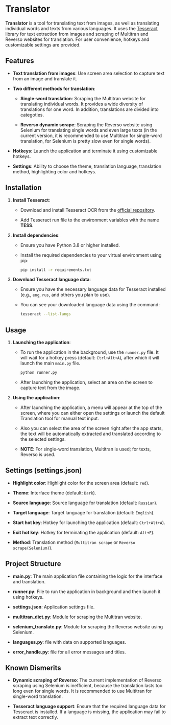 # Translator

**Translator** is a tool for translating text from images, as well as translating individual words and texts from various languages. It uses the [Tesseract](https://github.com/tesseract-ocr/tesseract) library for text extraction from images and scraping of Multitran and Reverso websites for translation. For user convenience, hotkeys and customizable settings are provided.

## Features

- **Text translation from images**: Use screen area selection to capture text from an image and translate it.
  
- **Two different methods for translation**:
  
  - **Single-word translation**: Scraping the Multitran website for translating individual words. It provides a wide diversity of translations for one word. In addition, translations are divided into categoties.
  
  - **Reverso dynamic scrape**: Scraping the Reverso website using Selenium for translating single words and even large texts (in the current version, it is recommended to use Multitran for single-word translation, for Selenium is pretty slow even for single words).
  
- **Hotkeys**: Launch the application and terminate it using customizable hotkeys.
  
- **Settings**: Ability to choose the theme, translation language, translation method, highlighting color and hotkeys.

## Installation

1. **Install Tesseract**:
   
   - Download and install Tesseract OCR from the [official repository](https://github.com/tesseract-ocr/tesseract).
  
   - Add Tesseract run file to the environment variables with the name **TESS**.

2. **Install dependencies**:

   - Ensure you have Python 3.8 or higher installed.
  
   - Install the required dependencies to your virtual environment using pip:
     ```bash
     pip install -r requirements.txt
     ```

3. **Download Tesseract language data**:

   - Ensure you have the necessary language data for Tesseract installed (e.g., `eng`, `rus`, and others you plan to use).
  
   - You can see your downloaded language data using the command:
     ```bash
     tesseract --list-langs
     ```

## Usage

1. **Launching the application**:

   - To run the application in the background, use the `runner.py` file. It will wait for a hotkey press (default: `Ctrl+Alt+A`), after which it will launch the main `main.py` file.
     ```bash
     python runner.py
     ```

   - After launching the application, select an area on the screen to capture text from the image.

2. **Using the application**:
   
   - After launching the application, a menu will appear at the top of the screen, where you can either open the settings or launch the default Translation tool for manual text input.
  
   - Also you can select the area of the screen right after the app starts, the text will be automatically extracted and translated according to the selected settings.
  
   - **NOTE**: For single-word translation, Multitran is used; for texts, Reverso is used.

## Settings (settings.json)

- **Highlight color**: Highlight color for the screen area (default: `red`).
  
- **Theme**: Interface theme  (default: `Dark`).
  
- **Source language**: Source language for translation (default: `Russian`).
  
- **Target language**: Target language for translation (default: `English`).
  
- **Start hot key**: Hotkey for launching the application (default: `Ctrl+Alt+A`).
  
- **Exit hot key**: Hotkey for terminating the application (default: `Alt+E`).
  
- **Method**: Translation method (`Multitran scrape` or `Reverso scrape(Selenium)`).
  

## Project Structure

- **main.py**: The main application file containing the logic for the interface and translation.
  
- **runner.py**: File to run the application in background and then launch it using hotkeys.
  
- **settings.json**: Application settings file.
  
- **multitran_dict.py**: Module for scraping the Multitran website.
  
- **selenium_translate.py**: Module for scraping the Reverso website using Selenium.
  
- **languages.py**: file with data on supported languages.
  
- **error_handle.py**: file for all error messages and titles.

## Known Dismerits

- **Dynamic scraping of Reverso**: The current implementation of Reverso scraping using Selenium is inefficient, because the translation lasts too long even for single words. It is recommended to use Multitran for single-word translation.
  
- **Tesseract language support**: Ensure that the required language data for Tesseract is installed. If a language is missing, the application may fail to extract text correctly.